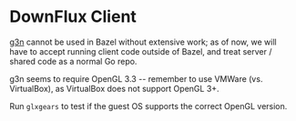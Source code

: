 # DownFlux Client

[g3n](https://github.com/g3n/engine) cannot be used in Bazel without extensive
work; as of now, we will have to accept running client code outside of Bazel,
and treat server / shared code as a normal Go repo.

g3n seems to require OpenGL 3.3 -- remember to use VMWare (vs. VirtualBox), as
VirtualBox does not support OpenGL 3+.

Run `glxgears` to test if the guest OS supports the correct OpenGL version.
